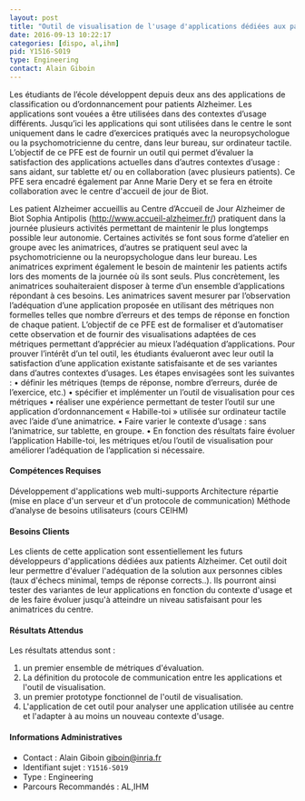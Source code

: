 ```yaml
---
layout: post
title: "Outil de visualisation de l'usage d'applications dédiées aux patients Alzheimer"
date: 2016-09-13 10:22:17
categories: [dispo, al,ihm]
pid: Y1516-S019
type: Engineering
contact: Alain Giboin
---
```

       
Les étudiants de l’école développent depuis deux ans des applications de classification ou d’ordonnancement pour patients Alzheimer.
Les applications sont vouées a être utilisées dans des contextes d’usage différents.
Jusqu’ici les applications qui sont utilisées dans le centre le sont uniquement dans le cadre d’exercices pratiqués avec la neuropsychologue ou la psychomotricienne du centre, dans leur bureau, sur ordinateur tactile.
L’objectif de ce PFE est de fournir un outil qui permet d’évaluer la satisfaction des applications actuelles dans d’autres contextes d’usage : sans aidant, sur tablette et/ ou en collaboration (avec plusieurs patients).
Ce PFE sera encadré également par Anne Marie Dery et se fera en étroite collaboration avec le centre d'accueil de jour de Biot.

Les patient Alzheimer accueillis au Centre d’Accueil de Jour Alzheimer de Biot Sophia Antipolis (http://www.accueil-alzheimer.fr/) pratiquent dans la journée plusieurs activités permettant de maintenir le plus longtemps possible leur autonomie. Certaines activités se font sous forme d’atelier en groupe avec les animatrices, d’autres se pratiquent seul avec la psychomotricienne ou la neuropsychologue dans leur bureau. Les animatrices expriment également le besoin de maintenir les patients actifs lors des moments de la journée où ils sont seuls. Plus concrètement, les animatrices souhaiteraient disposer à terme d’un ensemble d’applications répondant à ces besoins. 
Les animatrices savent mesurer par l’observation l’adéquation d’une application proposée en utilisant des métriques non formelles telles que nombre d’erreurs et des temps de réponse en fonction de chaque patient. 
L’objectif de ce PFE est de formaliser et d’automatiser cette observation et de  fournir des visualisations adaptées de ces métriques permettant d’apprécier au mieux l’adéquation d’applications. 
Pour prouver l’intérêt d’un tel outil, les étudiants évalueront avec leur outil  la satisfaction d’une application existante satisfaisante et de ses variantes dans d’autres contextes d’usages.
Les étapes envisagées sont les suivantes :
•	définir les métriques (temps de réponse, nombre d’erreurs, durée de l’exercice, etc.) 
•	spécifier et implémenter un l’outil de visualisation pour  ces métriques
•	réaliser une expérience permettant de tester l’outil sur une application d’ordonnancement « Habille-toi » utilisée sur ordinateur tactile avec l’aide d’une animatrice.
•	Faire varier le  contexte d’usage : sans l’animatrice, sur tablette, en groupe.
•	En fonction des résultats faire évoluer l’application Habille-toi, les métriques et/ou l’outil de visualisation pour améliorer l’adéquation de l’application si nécessaire.

#### Compétences Requises
Développement d'applications web multi-supports
Architecture répartie (mise en place d'un serveur et d'un protocole de communication)
Méthode d’analyse de besoins utilisateurs (cours CEIHM)


#### Besoins Clients
Les clients de cette application sont essentiellement les futurs développeurs d'applications dédiées aux patients Alzheimer.
Cet outil doit leur permettre d'évaluer l'adéquation de la solution aux personnes cibles (taux d'échecs minimal, temps de réponse corrects..).
Ils pourront ainsi tester des variantes de leur applications en fonction du contexte d'usage et de les faire évoluer jusqu'à atteindre un niveau satisfaisant pour les animatrices du centre.

#### Résultats Attendus
Les résultats attendus sont :
1. un premier ensemble de métriques d'évaluation.
2. La définition du protocole de communication entre les applications et l'outil de visualisation.
3. un premier prototype fonctionnel de l'outil de visualisation.
4. L'application de cet outil pour analyser une application utilisée au centre et l'adapter à au moins un nouveau contexte d'usage.
     

#### Informations Administratives
  * Contact : Alain Giboin <giboin@inria.fr>
  * Identifiant sujet : `Y1516-S019`
  * Type : Engineering
  * Parcours Recommandés : AL,IHM
     